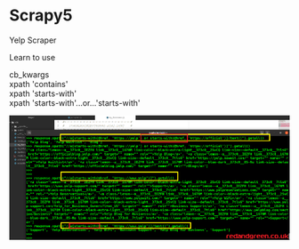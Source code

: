 # Scrapy5
Yelp Scraper

Learn to use </br>

cb_kwargs</br>
xpath 'contains'</br>
xpath 'starts-with'</br>
xpath 'starts-with'...or...'starts-with'</br>

<img src="https://github.com/RGGH/Misc/blob/master/scrapy-xpath-redandgreen-demo.png" style="margin: 0 auto;">
